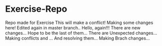 # Exercise-Repo
Repo made for Exercise
This will make a conflict!
Making some changes here!
Edited again in master branch..
Hello, again!!!
There are new changes...
Hope to be the last of them...
There are Unexpected changes...
Making conflicts and ...
And resolving them...
Making Brach changes...
